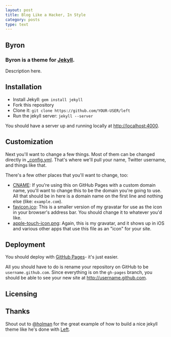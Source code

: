 ```yaml
---
layout: post
title: Blog Like a Hacker, In Style
category: posts
type: text
---
```


## Byron

### Byron is a theme for [Jekyll](https://github.com/mojombo/jekyll).

Description here.

## Installation

- Install Jekyll: `gem install jekyll`
- Fork this repository
- Clone it: `git clone https://github.com/YOUR-USER/left`
- Run the jekyll server: `jekyll --server`

You should have a server up and running locally at <http://localhost:4000>.

## Customization

Next you'll want to change a few things. Most of them can be changed directly in
[_config.yml](#). That's where we'll pull your name, Twitter username, and things like that.

There's a few other places that you'll want to change, too:

- [CNAME](#): If you're using
  this on GitHub Pages with a custom domain name, you'll want to change this
  to be the domain you're going to use. All that should be in here is a
  domain name on the first line and nothing else (like: `example.com`).
- [favicon.ico](#): This
  is a smaller version of my gravatar for use as the icon in your browser's
  address bar. You should change it to whatever you'd like.
- [apple-touch-icon.png](#):
  Again, this is my gravatar, and it shows up in iOS and various other apps
  that use this file as an "icon" for your site.

## Deployment

You should deploy with [GitHub Pages](http://pages.github.com)- it's just
easier.

All you should have to do is rename your repository on GitHub to be
`username.github.com`. Since everything is on the `gh-pages` branch, you
should be able to see your new site at <http://username.github.com>.

## Licensing

## Thanks

Shout out to [@holman](https://twitter.com/holman) for the great example of how to build a nice jekyll theme like he's done with [Left](https://github.com/holman/left).
